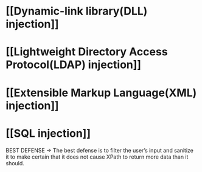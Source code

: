 # [[Dynamic-link library(DLL) injection]]
# [[Lightweight Directory Access Protocol(LDAP) injection]]
# [[Extensible Markup Language(XML) injection]]
# [[SQL injection]]

BEST DEFENSE → The best defense is to filter the user’s input and sanitize it to make certain that it does not cause XPath to return more data than it should.
